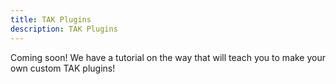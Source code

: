 ```yaml
---
title: TAK Plugins
description: TAK Plugins
---
```


Coming soon! We have a tutorial on the way that will teach you to make your own custom TAK plugins!
